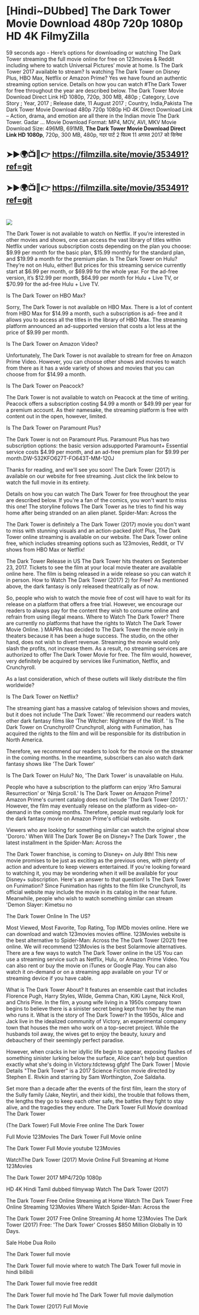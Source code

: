 # [Hindi~DUbbed] The Dark Tower Movie Download 480p 720p 1080p HD 4K FilmyZilla


59 seconds ago - Here’s options for downloading or watching The Dark Tower streaming the full movie online for free on 123movies & Reddit including where to watch Universal Pictures’ movie at home. Is The Dark Tower 2017 available to stream? Is watching The Dark Tower on Disney Plus, HBO Max, Netflix or Amazon Prime? Yes we have found an authentic streaming option service. Details on how you can watch #The Dark Tower for free throughout the year are described below. The Dark Tower Movie Download Direct Link HD 1080p, 720p, 300 MB, 480p ; Category, Love Story ; Year, 2017 ; Release date, 11 August 2017 ; Country, India,Pakista The Dark Tower Movie Download 480p 720p 1080p HD 4K Direct Download Link – Action, drama, and emotion are all there in the Indian movie The Dark Tower. Gadar ...
Movie Download Format: MP4, MOV, AVI, MKV
Movie Download Size: 496MB, 691MB, **The Dark Tower Movie Download Direct Link HD 1080p**, 720p, 300 MB, 480p, गदर पार्ट 2 फिल्म 11 अगस्त 2017 को सिनेमा

## ➤►🌍📺📱👉   https://filmzilla.site/movie/353491?ref=git

## ➤►🌍📺📱👉   https://filmzilla.site/movie/353491?ref=git

#

<img src="https://image.tmdb.org/t/p/w780//pVVobDO8cezhVPvwD6EBUN0g3mt.jpg" />

The Dark Tower is not available to watch on Netflix. If you’re interested in other movies and shows, one can access the vast library of titles within Netflix under various subscription costs depending on the plan you choose: $9.99 per month for the basic plan, $15.99 monthly for the standard plan, and $19.99 a month for the premium plan. Is The Dark Tower on Hulu? They’re not on Hulu, either! But prices for this streaming service currently start at $6.99 per month, or $69.99 for the whole year. For the ad-free version, it’s $12.99 per month, $64.99 per month for Hulu + Live TV, or $70.99 for the ad-free Hulu + Live TV.

Is The Dark Tower on HBO Max?

Sorry, The Dark Tower is not available on HBO Max. There is a lot of content from HBO Max for $14.99 a month, such a subscription is ad- free and it allows you to access all the titles in the library of HBO Max. The streaming platform announced an ad-supported version that costs a lot less at the price of $9.99 per month.

Is The Dark Tower on Amazon Video?

Unfortunately, The Dark Tower is not available to stream for free on Amazon Prime Video. However, you can choose other shows and movies to watch from there as it has a wide variety of shows and movies that you can choose from for $14.99 a month.

Is The Dark Tower on Peacock?

The Dark Tower is not available to watch on Peacock at the time of writing. Peacock offers a subscription costing $4.99 a month or $49.99 per year for a premium account. As their namesake, the streaming platform is free with content out in the open, however, limited.

Is The Dark Tower on Paramount Plus?

The Dark Tower is not on Paramount Plus. Paramount Plus has two subscription options: the basic version adsupported Paramount+ Essential service costs $4.99 per month, and an ad-free premium plan for $9.99 per month.DW-532KFO627T-FO643T-MM-120J

Thanks for reading, and we'll see you soon! The Dark Tower (2017) is available on our website for free streaming. Just click the link below to watch the full movie in its entirety.

Details on how you can watch The Dark Tower for free throughout the year are described below. If you're a fan of the comics, you won't want to miss this one! The storyline follows The Dark Tower as he tries to find his way home after being stranded on an alien planet. Spider-Man: Across the

The Dark Tower is definitely a The Dark Tower (2017) movie you don't want to miss with stunning visuals and an action-packed plot! Plus, The Dark Tower online streaming is available on our website. The Dark Tower online free, which includes streaming options such as 123movies, Reddit, or TV shows from HBO Max or Netflix!

The Dark Tower Release in US The Dark Tower hits theaters on September 23, 2017. Tickets to see the film at your local movie theater are available online here. The film is being released in a wide release so you can watch it in person. How to Watch The Dark Tower (2017) 2) for Free? As mentioned above, the dark fantasy is only released theatrically as of now.

So, people who wish to watch the movie free of cost will have to wait for its release on a platform that offers a free trial. However, we encourage our readers to always pay for the content they wish to consume online and refrain from using illegal means. Where to Watch The Dark Tower? There are currently no platforms that have the rights to Watch The Dark Tower Movie Online. ) MAPPA has decided to The Dark Tower the movie only in theaters because it has been a huge success. The studio, on the other hand, does not wish to divert revenue. Streaming the movie would only slash the profits, not increase them. As a result, no streaming services are authorized to offer The Dark Tower Movie for free. The film would, however, very definitely be acquired by services like Funimation, Netflix, and Crunchyroll.

As a last consideration, which of these outlets will likely distribute the film worldwide?

Is The Dark Tower on Netflix?

The streaming giant has a massive catalog of television shows and movies, but it does not include 'The Dark Tower.' We recommend our readers watch other dark fantasy films like 'The Witcher: Nightmare of the Wolf. ' Is The Dark Tower on Crunchyroll? Crunchyroll, along with Funimation, has acquired the rights to the film and will be responsible for its distribution in North America.

Therefore, we recommend our readers to look for the movie on the streamer in the coming months. In the meantime, subscribers can also watch dark fantasy shows like 'The Dark Tower'

Is The Dark Tower on Hulu? No, 'The Dark Tower' is unavailable on Hulu.

People who have a subscription to the platform can enjoy 'Afro Samurai Resurrection' or 'Ninja Scroll.' Is The Dark Tower on Amazon Prime? Amazon Prime's current catalog does not include 'The Dark Tower (2017).' However, the film may eventually release on the platform as video-on-demand in the coming months. Therefore, people must regularly look for the dark fantasy movie on Amazon Prime's official website.

Viewers who are looking for something similar can watch the original show 'Dororo.' When Will The Dark Tower Be on Disney+? The Dark Tower , the latest installment in the Spider-Man: Across the

The Dark Tower franchise, is coming to Disney+ on July 8th! This new movie promises to be just as exciting as the previous ones, with plenty of action and adventure to keep viewers entertained. If you're looking forward to watching it, you may be wondering when it will be available for your Disney+ subscription. Here's an answer to that question! Is The Dark Tower on Funimation? Since Funimation has rights to the film like Crunchyroll, its official website may include the movie in its catalog in the near future. Meanwhile, people who wish to watch something similar can stream 'Demon Slayer: Kimetsu no

The Dark Tower Online In The US?

Most Viewed, Most Favorite, Top Rating, Top IMDb movies online. Here we can download and watch 123movies movies offline. 123Movies website is the best alternative to Spider-Man: Across the The Dark Tower (2021) free online. We will recommend 123Movies is the best Solarmovie alternatives. There are a few ways to watch The Dark Tower online in the US You can use a streaming service such as Netflix, Hulu, or Amazon Prime Video. You can also rent or buy the movie on iTunes or Google Play. You can also watch it on-demand or on a streaming app available on your TV or streaming device if you have cable.

What is The Dark Tower About? It features an ensemble cast that includes Florence Pugh, Harry Styles, Wilde, Gemma Chan, KiKi Layne, Nick Kroll, and Chris Pine. In the film, a young wife living in a 1950s company town begins to believe there is a sinister secret being kept from her by the man who runs it. What is the story of The Dark Tower? In the 1950s, Alice and Jack live in the idealized community of Victory, an experimental company town that houses the men who work on a top-secret project. While the husbands toil away, the wives get to enjoy the beauty, luxury and debauchery of their seemingly perfect paradise.

However, when cracks in her idyllic life begin to appear, exposing flashes of something sinister lurking below the surface, Alice can't help but question exactly what she's doing in Victory.tdctewsg gfghf The Dark Tower | Movie Details "The Dark Tower" is a 2017 Science Fiction movie directed by Stephen E. Rivkin and starring by Sam Worthington, Zoe Saldaña.

Set more than a decade after the events of the first film, learn the story of the Sully family (Jake, Neytiri, and their kids), the trouble that follows them, the lengths they go to keep each other safe, the battles they fight to stay alive, and the tragedies they endure. The Dark Tower Full Movie download The Dark Tower

(The Dark Tower) Full Movie Free online The Dark Tower

Full Movie 123Movies The Dark Tower Full Movie online

The Dark Tower Full Movie youtube 123Movies

WatchThe Dark Tower (2017) Movie Online Full Streaming at Home 123Movies

The Dark Tower 2017 MP4/720p 1080p

HD 4K Hindi Tamil dubbed filmywap Watch The Dark Tower (2017)

The Dark Tower Free Online Streaming at Home Watch The Dark Tower Free Online Streaming 123Movies Where Watch Spider-Man: Across the

The Dark Tower 2017 Free Online Streaming At home 123Movies The Dark Tower (2017) Free: 'The Dark Tower' Crosses $850 Million Globally in 10 Days.

Sale Hobe Dua Roilo

The Dark Tower full movie

The Dark Tower full movie where to watch The Dark Tower full movie in hindi bilibili

The Dark Tower full movie free reddit

The Dark Tower full movie hd The Dark Tower full movie dailymotion

The Dark Tower (2017) Full Movie